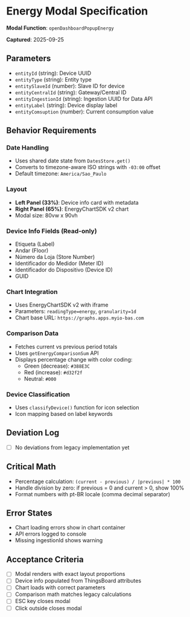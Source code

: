 # Energy Modal Specification

**Modal Function**: `openDashboardPopupEnergy`

**Captured**: 2025-09-25

## Parameters
- `entityId` (string): Device UUID
- `entityType` (string): Entity type
- `entitySlaveId` (number): Slave ID for device
- `entityCentralId` (string): Gateway/Central ID
- `entityIngestionId` (string): Ingestion UUID for Data API
- `entityLabel` (string): Device display label
- `entityComsuption` (number): Current consumption value

## Behavior Requirements

### Date Handling
- Uses shared date state from `DatesStore.get()`
- Converts to timezone-aware ISO strings with `-03:00` offset
- Default timezone: `America/Sao_Paulo`

### Layout
- **Left Panel (33%)**: Device info card with metadata
- **Right Panel (65%)**: EnergyChartSDK v2 chart
- Modal size: 80vw x 90vh

### Device Info Fields (Read-only)
- Etiqueta (Label)
- Andar (Floor)
- Número da Loja (Store Number)
- Identificador do Medidor (Meter ID)
- Identificador do Dispositivo (Device ID)
- GUID

### Chart Integration
- Uses EnergyChartSDK v2 with iframe
- Parameters: `readingType=energy`, `granularity=1d`
- Chart base URL: `https://graphs.apps.myio-bas.com`

### Comparison Data
- Fetches current vs previous period totals
- Uses `getEnergyComparisonSum` API
- Displays percentage change with color coding:
  - Green (decrease): `#388E3C`
  - Red (increase): `#d32f2f`
  - Neutral: `#000`

### Device Classification
- Uses `classifyDevice()` function for icon selection
- Icon mapping based on label keywords

## Deviation Log
- [ ] No deviations from legacy implementation yet

## Critical Math
- Percentage calculation: `(current - previous) / |previous| * 100`
- Handle division by zero: if previous = 0 and current > 0, show 100%
- Format numbers with pt-BR locale (comma decimal separator)

## Error States
- Chart loading errors show in chart container
- API errors logged to console
- Missing ingestionId shows warning

## Acceptance Criteria
- [ ] Modal renders with exact layout proportions
- [ ] Device info populated from ThingsBoard attributes
- [ ] Chart loads with correct parameters
- [ ] Comparison math matches legacy calculations
- [ ] ESC key closes modal
- [ ] Click outside closes modal
